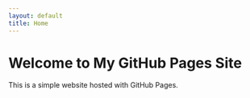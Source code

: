 ```yaml
---
layout: default
title: Home
---
```


# Welcome to My GitHub Pages Site
This is a simple website hosted with GitHub Pages.
